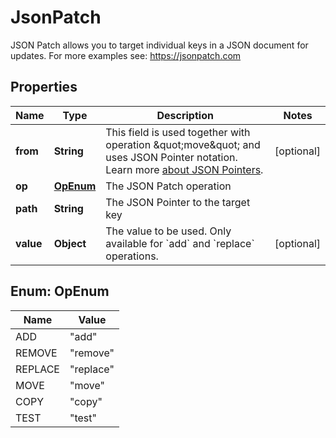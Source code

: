 

# JsonPatch

JSON Patch allows you to target individual keys in a JSON document for updates.  For more examples see: https://jsonpatch.com

## Properties

Name | Type | Description | Notes
------------ | ------------- | ------------- | -------------
**from** | **String** | This field is used together with operation \&quot;move\&quot; and uses JSON Pointer notation.  Learn more [about JSON Pointers](https://datatracker.ietf.org/doc/html/rfc6901#section-5). |  [optional]
**op** | [**OpEnum**](#OpEnum) | The JSON Patch operation | 
**path** | **String** | The JSON Pointer to the target key | 
**value** | **Object** | The value to be used. Only available for &#x60;add&#x60; and &#x60;replace&#x60; operations. |  [optional]



## Enum: OpEnum

Name | Value
---- | -----
ADD | &quot;add&quot;
REMOVE | &quot;remove&quot;
REPLACE | &quot;replace&quot;
MOVE | &quot;move&quot;
COPY | &quot;copy&quot;
TEST | &quot;test&quot;



